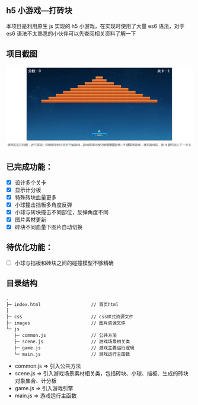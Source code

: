 ## h5 小游戏—打砖块

本项目是利用原生 js 实现的 h5 小游戏，在实现时使用了大量 es6 语法，对于 es6 语法不太熟悉的小伙伴可以先查阅相关资料了解一下

## 项目截图

![](images/screenshot2.png)

## 已完成功能：

- [x] 设计多个关卡
- [x] 显示计分板
- [x] 特殊砖块血量更多
- [x] 小球撞击挡板多角度反弹
- [x] 小球与砖块撞击不同部位，反弹角度不同
- [x] 图片素材更新
- [x] 砖块不同血量下图片自动切换

## 待优化功能：

- [ ] 小球与挡板和砖块之间的碰撞模型不够精确

## 目录结构

```
.
├─ index.html                   // 首页html
│
├─ css                          // css样式资源文件
├─ images                       // 图片资源文件
└─ js
   ├─ common.js                 // 公共方法
   ├─ scene.js                  // 游戏场景相关类
   ├─ game.js                   // 游戏主要运行逻辑
   └─ main.js                   // 游戏运行主函数
```

- common.js => 引入公共方法
- scene.js => 引入游戏场景素材相关类，包括砖块、小球、挡板、生成的砖块对象集合、计分板
- game.js => 引入游戏引擎
- main.js => 游戏运行主函数
